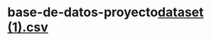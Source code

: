 # base-de-datos-proyecto[dataset (1).csv](https://github.com/user-attachments/files/18002241/dataset.1.csv)
